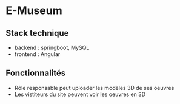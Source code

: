 # E-Museum

## Stack technique
- backend : springboot, MySQL
- frontend : Angular

## Fonctionnalités
- Rôle responsable peut uploader les modèles 3D de ses oeuvres
- Les vistiteurs du site peuvent voir les oeuvres en 3D

